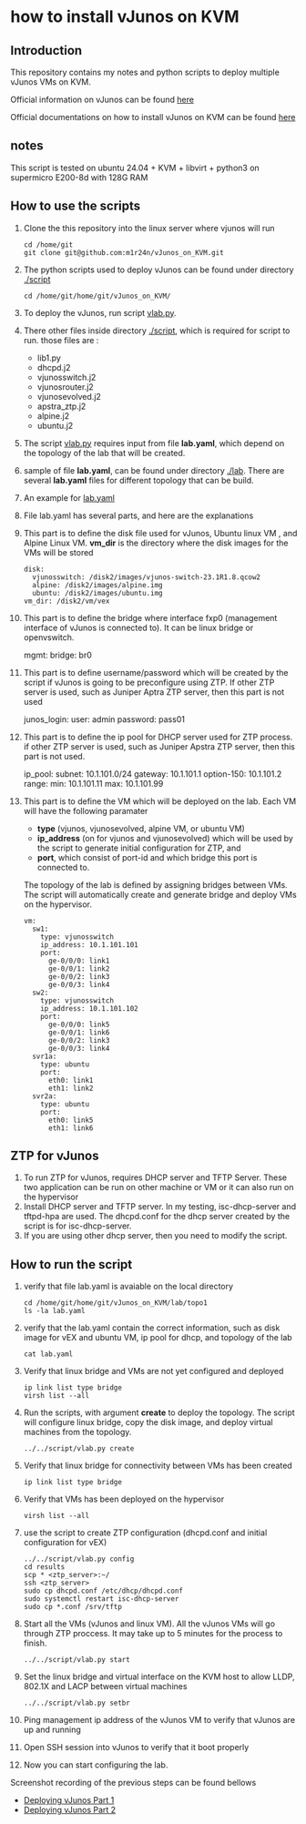 # how to install vJunos on KVM

## Introduction
This repository contains my notes and python scripts to deploy multiple vJunos VMs on KVM.

Official information on vJunos can be found [here](https://www.juniper.net/us/en/dm/vjunos-labs.html)

Official documentations on how to install vJunos on KVM can be found [here](https://www.juniper.net/documentation/us/en/software/vJunos/vjunos-switch-deployment-guide-for-kvm/index.html)


## notes
This script is tested on ubuntu 24.04 + KVM + libvirt + python3 on supermicro E200-8d with 128G RAM


## How to use the scripts
1. Clone the this repository into the linux server where vjunos will run

       cd /home/git
       git clone git@github.com:m1r24n/vJunos_on_KVM.git

2. The python scripts used to deploy vJunos can be found under directory [./script](./script)

       cd /home/git/home/git/vJunos_on_KVM/

3. To deploy the vJunos, run script [vlab.py](script/vlab.py).
4. There other files inside directory [./script](./script), which is required for script to run. those files are :
    - lib1.py
    - dhcpd.j2
    - vjunosswitch.j2
    - vjunosrouter.j2
    - vjunosevolved.j2
    - apstra_ztp.j2
    - alpine.j2
    - ubuntu.j2

5. The script [vlab.py](script/vlab.py) requires input from file **lab.yaml**, which depend on the topology of the lab that will be created. 
6. sample of file **lab.yaml**, can be found under directory [./lab](./lab). There are several **lab.yaml** files for different topology that can be build.
7. An example for [lab.yaml](lab/topo1/lab.yaml)
8. File lab.yaml has several parts, and here are the explanations
9. This part is to define the disk file used for vJunos, Ubuntu linux VM , and Alpine Linux VM. **vm_dir** is the directory where the disk images for the VMs will be stored

       disk: 
         vjunosswitch: /disk2/images/vjunos-switch-23.1R1.8.qcow2
         alpine: /disk2/images/alpine.img
         ubuntu: /disk2/images/ubuntu.img
       vm_dir: /disk2/vm/vex

10. This part is to define the bridge where interface fxp0 (management interface of vJunos is connected to). It can be linux bridge or openvswitch. 

       mgmt:
         bridge: br0
            

11. This part is to define username/password which will be created by the script if vJunos is going to be preconfigure using ZTP. If other ZTP server is used, such as Juniper Aptra ZTP server, then this part is not used

       junos_login:
         user: admin
         password: pass01

12. This part is to define the ip pool for DHCP server used for ZTP process. if other ZTP server is used, such as Juniper Apstra ZTP server, then this part is not used.

       ip_pool:
         subnet: 10.1.101.0/24
         gateway: 10.1.101.1
         option-150: 10.1.101.2
         range: 
           min: 10.1.101.11
           max: 10.1.101.99

13. This part is to define the VM which will be deployed on the lab. Each VM will  have the following paramater 
    - **type** (vjunos, vjunosevolved, alpine VM, or ubuntu VM)
    - **ip_address** (on for vjunos and vjunosevolved) which will be used by the script to generate initial configuration for ZTP, and 
    - **port**, which consist of port-id and which bridge this port is connected to. 
    
    The topology of the lab is defined by assigning bridges between VMs. The script will automatically create and generate bridge and deploy VMs on the hypervisor.

        vm:
          sw1:
            type: vjunosswitch
            ip_address: 10.1.101.101
            port:
              ge-0/0/0: link1
              ge-0/0/1: link2
              ge-0/0/2: link3
              ge-0/0/3: link4
          sw2:
            type: vjunosswitch
            ip_address: 10.1.101.102
            port:
              ge-0/0/0: link5
              ge-0/0/1: link6
              ge-0/0/2: link3
              ge-0/0/3: link4
          svr1a:
            type: ubuntu
            port:
              eth0: link1
              eth1: link2
          svr2a:
            type: ubuntu
            port:
              eth0: link5
              eth1: link6

## ZTP for vJunos
1. To run ZTP for vJunos, requires DHCP server and TFTP Server. These two application can be run on other machine or VM or it can also run on the hypervisor
2. Install DHCP server and TFTP server. In my testing, isc-dhcp-server and tftpd-hpa are used. The dhcpd.conf for the dhcp server created by the script is for isc-dhcp-server. 
3. If you are using other dhcp server, then you need to modify the script.

## How to run the script
1. verify that file lab.yaml is avaiable on the local directory

       cd /home/git/home/git/vJunos_on_KVM/lab/topo1
       ls -la lab.yaml

2. verify that the lab.yaml contain the correct information, such as disk image for vEX and ubuntu VM, ip pool for dhcp, and topology of the lab

       cat lab.yaml

3. Verify that linux bridge and VMs are not yet configured and deployed

       ip link list type bridge
       virsh list --all

3. Run the scripts, with argument **create** to deploy the topology. The script will configure linux bridge, copy the disk image, and deploy virtual machines from the topology.

       ../../script/vlab.py create

4. Verify that linux bridge for connectivity between VMs has been created

       ip link list type bridge

5. Verify that VMs has been deployed on the hypervisor

       virsh list --all 

6. use the script to create ZTP configuration (dhcpd.conf and initial configuration for vEX) 

       ../../script/vlab.py config
       cd results
       scp * <ztp_server>:~/
       ssh <ztp_server>
       sudo cp dhcpd.conf /etc/dhcp/dhcpd.conf
       sudo systemctl restart isc-dhcp-server
       sudo cp *.conf /srv/tftp

7. Start all the VMs (vJunos and linux VM). All the vJunos VMs will go through ZTP proccess. It may take up to 5 minutes for the process to finish.

       ../../script/vlab.py start
        
8. Set the linux bridge and virtual interface on the KVM host to allow LLDP, 802.1X and LACP between virtual machines

       ../../script/vlab.py setbr

8. Ping management ip address of the vJunos VM to verify that vJunos are up and running
9. Open SSH session into vJunos to verify that it boot properly
10. Now you can start configuring the lab.


Screenshot recording of the previous steps can be found bellows

- [Deploying vJunos Part 1](https://asciinema.org/a/dVdKmAEUZZK6EXi6vXnaRtamm)
- [Deploying vJunos Part 2](https://asciinema.org/a/ZTGC9LoiQ695h7uMGfKqCUAmD)
